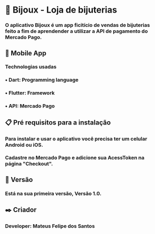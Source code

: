 # 💍 Bijoux - Loja de bijuterias

### O aplicativo Bijoux é um app ficitício de vendas de bijuterias feito a fim de aprendender a utilizar a API de pagamento do Mercado Pago.
 
## 📱 Mobile App

### **Technologias usadas**
### • Dart: Programming language
### • Flutter: Framework
### • API: Mercado Pago

## 📋 Pré requisitos para a instalação
### Para instalar e usar o aplicativo você precisa ter um celular Android ou iOS.
### Cadastre no Mercado Pago e adicione sua AcessToken na página "Checkout".

## 📌 Versão
### Está na sua primeira versão, Versão 1.0.

## ✒️ Criador
### Developer: Mateus Felipe dos Santos

